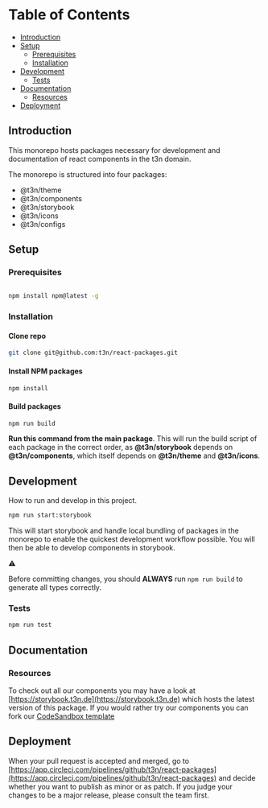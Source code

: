 # Table of Contents

- [Introduction](#introduction)
- [Setup](#setup)
  - [Prerequisites](#prerequisites)
  - [Installation](#installation)
- [Development](#development)
  - [Tests](#tests)
- [Documentation](#documentation)
  - [Resources](#resources)
- [Deployment](#deployment)

## Introduction

This monorepo hosts packages necessary for development and documentation of react components in the t3n domain.

The monorepo is structured into four packages:

- @t3n/theme
- @t3n/components
- @t3n/storybook
- @t3n/icons
- @t3n/configs

## Setup

### Prerequisites

```sh

npm install npm@latest -g

```

### Installation

#### Clone repo

```sh
git clone git@github.com:t3n/react-packages.git
```

#### Install NPM packages

```sh
npm install
```

#### Build packages

```sh
npm run build
```

**Run this command from the main package**. This will run the build script of each package in the correct order, as **@t3n/storybook** depends on **@t3n/components**, which itself depends on **@t3n/theme** and **@t3n/icons**.

## Development

How to run and develop in this project.

```sh
npm run start:storybook
```

This will start storybook and handle local bundling of packages in the monorepo to enable the quickest development workflow possible. You will then be able to develop components in storybook.

:warning:

Before committing changes, you should **ALWAYS** run `npm run build` to generate all types correctly.

### Tests

```sh
npm run test
```

## Documentation

### Resources

To check out all our components you may have a look at [https://storybook.t3n.de](https://storybook.t3n.de) which hosts the latest version of this package.
If you would rather try our components you can fork our [CodeSandbox template](https://codesandbox.io/s/t3n-react-components-fbvgb)

## Deployment

When your pull request is accepted and merged, go to [https://app.circleci.com/pipelines/github/t3n/react-packages](https://app.circleci.com/pipelines/github/t3n/react-packages) and decide whether you want to publish as minor or as patch. If you judge your changes to be a major release, please consult the team first.
